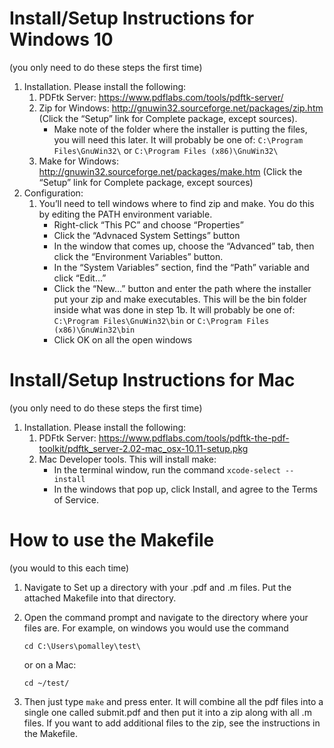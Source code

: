 # Install/Setup Instructions for Windows 10 
(you only need to do these steps the first time)
1.	Installation. Please install the following:
    1.	PDFtk Server: https://www.pdflabs.com/tools/pdftk-server/
    1.	Zip for Windows: http://gnuwin32.sourceforge.net/packages/zip.htm (Click the “Setup” link for Complete package, except sources). 
        *	Make note of the folder where the installer is putting the files, you will need this later. It will probably be one of: `C:\Program Files\GnuWin32\` or `C:\Program Files (x86)\GnuWin32\`
    1.	Make for Windows: http://gnuwin32.sourceforge.net/packages/make.htm (Click the “Setup” link for Complete package, except sources)
1.	Configuration:
    1.	You’ll need to tell windows where to find zip and make. You do this by editing the PATH environment variable.
        *	Right-click “This PC” and choose “Properties”
        *	Click the “Advnaced System Settings” button
        *	In the window that comes up, choose the “Advanced” tab, then click the “Environment Variables” button.
        *	In the “System Variables” section, find the “Path” variable and click “Edit…”
        *	Click the “New…” button and enter the path where the installer put your zip and make executables. This will be the bin folder inside what was done in step 1b. It will probably be one of: `C:\Program Files\GnuWin32\bin` or `C:\Program Files (x86)\GnuWin32\bin`
        *	Click OK on all the open windows

# Install/Setup Instructions for Mac
(you only need to do these steps the first time)
1.	Installation. Please install the following:
    1. PDFtk Server: https://www.pdflabs.com/tools/pdftk-the-pdf-toolkit/pdftk_server-2.02-mac_osx-10.11-setup.pkg
    1. Mac Developer tools. This will install make:
        * In the terminal window, run the command `xcode-select --install`
        * In the windows that pop up, click Install, and agree to the Terms of Service.

# How to use the Makefile
(you would to this each time)
1.	Navigate to Set up a directory with your .pdf and .m files. Put the attached Makefile into that directory. 
1.	Open the command prompt and navigate to the directory where your files are. For example, on windows you would use the command
    ```
    cd C:\Users\pomalley\test\
    ```
    or on a Mac:
    ```
    cd ~/test/
    ```

1.	Then just type `make` and press enter. It will combine all the pdf files into a single one called submit.pdf and then put it into a zip along with all .m files. If you want to add additional files to the zip, see the instructions in the Makefile. 
